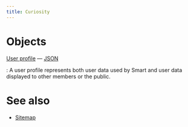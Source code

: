 ```yaml
---
title: Curiosity
---
```


# Objects

[User profile](/views/profile) — [JSON](/data/alice.json)

:   A user profile represents both user data used by Smart and user data
    displayed to other members or the public.

# See also

- [Sitemap](/documentation/sitemap)
